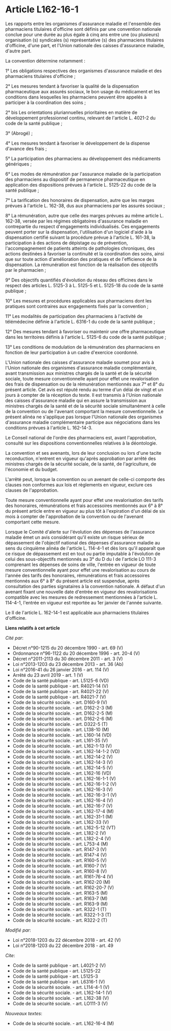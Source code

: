 # Article L162-16-1

Les rapports entre les organismes d'assurance maladie et l'ensemble des pharmaciens titulaires d'officine sont définis par
une convention nationale conclue pour une durée au plus égale à cinq ans entre une (ou plusieurs) organisation (s) syndicales
(s) représentative (s) des pharmaciens titulaires d'officine, d'une part, et l'Union nationale des caisses d'assurance
maladie, d'autre part.

La convention détermine notamment :

1° Les obligations respectives des organismes d'assurance maladie et des pharmaciens titulaires d'officine ;

2° Les mesures tendant à favoriser la qualité de la dispensation pharmaceutique aux assurés sociaux, le bon usage du
médicament et les conditions dans lesquelles les pharmaciens peuvent être appelés à participer à la coordination des soins ;

2° bis Les orientations pluriannuelles prioritaires en matière de développement professionnel continu, relevant de l'article
L. 4021-2 du code de la santé publique ;

3° (Abrogé) ;

4° Les mesures tendant à favoriser le développement de la dispense d'avance des frais ;

5° La participation des pharmaciens au développement des médicaments génériques ;

6° Les modes de rémunération par l'assurance maladie de la participation des pharmaciens au dispositif de permanence
pharmaceutique en application des dispositions prévues à l'article L. 5125-22 du code de la santé publique ;

7° La tarification des honoraires de dispensation, autre que les marges prévues à l'article L. 162-38, dus aux pharmaciens
par les assurés sociaux ;

8° La rémunération, autre que celle des marges prévues au même article L. 162-38, versée par les régimes obligatoires
d'assurance maladie en contrepartie du respect d'engagements individualisés. Ces engagements peuvent porter sur la
dispensation, l'utilisation d'un logiciel d'aide à la dispensation certifié suivant la procédure prévue à l'article L.
161-38, la participation à des actions de dépistage ou de prévention, l'accompagnement de patients atteints de pathologies
chroniques, des actions destinées à favoriser la continuité et la coordination des soins, ainsi que sur toute action
d'amélioration des pratiques et de l'efficience de la dispensation. La rémunération est fonction de la réalisation des
objectifs par le pharmacien ;

9° Des objectifs quantifiés d'évolution du réseau des officines dans le respect des articles L. 5125-3 à L. 5125-5 et L.
5125-18 du code de la santé publique ;

10° Les mesures et procédures applicables aux pharmaciens dont les pratiques sont contraires aux engagements fixés par la
convention ;

11° Les modalités de participation des pharmaciens à l'activité de télémédecine définie à l'article L. 6316-1 du code de la
santé publique ;

12° Des mesures tendant à favoriser ou maintenir une offre pharmaceutique dans les territoires définis à l'article L. 5125-6
du code de la santé publique ;

13° Les conditions de modulation de la rémunération des pharmaciens en fonction de leur participation à un cadre d'exercice
coordonné.

L'Union nationale des caisses d'assurance maladie soumet pour avis à l'Union nationale des organismes d'assurance maladie
complémentaire, avant transmission aux ministres chargés de la santé et de la sécurité sociale, toute mesure conventionnelle
ayant pour effet une revalorisation des frais de dispensation ou de la rémunération mentionnés aux 7° et 8° du présent
article. Cet avis est réputé rendu au terme d'un délai de vingt et un jours à compter de la réception du texte. Il est
transmis à l'Union nationale des caisses d'assurance maladie qui en assure la transmission aux ministres chargés de la santé
et de la sécurité sociale simultanément à celle de la convention ou de l'avenant comportant la mesure conventionnelle. Le
présent alinéa ne s'applique pas lorsque l'Union nationale des organismes d'assurance maladie complémentaire participe aux
négociations dans les conditions prévues à l'article L. 162-14-3.

Le Conseil national de l'ordre des pharmaciens est, avant l'approbation, consulté sur les dispositions conventionnelles
relatives à la déontologie.

La convention et ses avenants, lors de leur conclusion ou lors d'une tacite reconduction, n'entrent en vigueur qu'après
approbation par arrêté des ministres chargés de la sécurité sociale, de la santé, de l'agriculture, de l'économie et du
budget.

L'arrêté peut, lorsque la convention ou un avenant de celle-ci comporte des clauses non conformes aux lois et règlements en
vigueur, exclure ces clauses de l'approbation.

Toute mesure conventionnelle ayant pour effet une revalorisation des tarifs des honoraires, rémunérations et frais
accessoires mentionnés aux 6° à 8° du présent article entre en vigueur au plus tôt à l'expiration d'un délai de six mois à
compter de l'approbation de la convention ou de l'avenant comportant cette mesure.

Lorsque le Comité d'alerte sur l'évolution des dépenses de l'assurance maladie émet un avis considérant qu'il existe un
risque sérieux de dépassement de l'objectif national des dépenses d'assurance maladie au sens du cinquième alinéa de
l'article L. 114-4-1 et dès lors qu'il apparaît que ce risque de dépassement est en tout ou partie imputable à l'évolution de
celui des sous-objectifs mentionnés au 3° du D du I de l'article LO 111-3 comprenant les dépenses de soins de ville, l'entrée
en vigueur de toute mesure conventionnelle ayant pour effet une revalorisation au cours de l'année des tarifs des honoraires,
rémunérations et frais accessoires mentionnés aux 6° à 8° du présent article est suspendue, après consultation des parties
signataires à la convention nationale. A défaut d'un avenant fixant une nouvelle date d'entrée en vigueur des revalorisations
compatible avec les mesures de redressement mentionnées à l'article L. 114-4-1, l'entrée en vigueur est reportée au 1er
janvier de l'année suivante.

Le II de l'article L. 162-14-1 est applicable aux pharmaciens titulaires d'officine.

**Liens relatifs à cet article**

_Cité par_:

  - Décret n°90-1215 du 20 décembre 1990 - art. 69 (V)
  - Ordonnance n°96-1122 du 20 décembre 1996 - art. 20-4 (V)
  - Décret n°2011-2113 du 30 décembre 2011 - art. 3 (V)
  - Loi n°2013-1203 du 23 décembre 2013 - art. 36 (Ab)
  - Loi n°2016-41 du 26 janvier 2016 - art. 114 (V)
  - Arrêté du 23 avril 2019 - art. 1 (V)
  - Code de la santé publique - art. L5125-6 (VD)
  - Code de la santé publique - art. R4021-14 (V)
  - Code de la santé publique - art. R4021-22 (V)
  - Code de la santé publique - art. R4021-7 (V)
  - Code de la sécurité sociale. - art. D160-9 (V)
  - Code de la sécurité sociale. - art. D162-2-3 (M)
  - Code de la sécurité sociale. - art. D162-2-5 (M)
  - Code de la sécurité sociale. - art. D162-2-6 (M)
  - Code de la sécurité sociale. - art. D322-5 (T)
  - Code de la sécurité sociale. - art. L138-10 (M)
  - Code de la sécurité sociale. - art. L160-14 (VD)
  - Code de la sécurité sociale. - art. L161-35 (V)
  - Code de la sécurité sociale. - art. L162-1-13 (V)
  - Code de la sécurité sociale. - art. L162-14-1-2 (VD)
  - Code de la sécurité sociale. - art. L162-14-2 (V)
  - Code de la sécurité sociale. - art. L162-14-3 (V)
  - Code de la sécurité sociale. - art. L162-14-5 (V)
  - Code de la sécurité sociale. - art. L162-16 (VD)
  - Code de la sécurité sociale. - art. L162-16-1-1 (V)
  - Code de la sécurité sociale. - art. L162-16-1-2 (V)
  - Code de la sécurité sociale. - art. L162-16-3 (V)
  - Code de la sécurité sociale. - art. L162-16-3-1 (V)
  - Code de la sécurité sociale. - art. L162-16-4 (V)
  - Code de la sécurité sociale. - art. L162-16-7 (V)
  - Code de la sécurité sociale. - art. L162-17-4 (M)
  - Code de la sécurité sociale. - art. L162-31-1 (M)
  - Code de la sécurité sociale. - art. L162-33 (V)
  - Code de la sécurité sociale. - art. L162-5-12 (VT)
  - Code de la sécurité sociale. - art. L182-2 (V)
  - Code de la sécurité sociale. - art. L182-2-4 (V)
  - Code de la sécurité sociale. - art. L753-4 (M)
  - Code de la sécurité sociale. - art. R147-3 (V)
  - Code de la sécurité sociale. - art. R147-4 (V)
  - Code de la sécurité sociale. - art. R160-5 (V)
  - Code de la sécurité sociale. - art. R160-7 (V)
  - Code de la sécurité sociale. - art. R160-8 (V)
  - Code de la sécurité sociale. - art. R161-76-4 (V)
  - Code de la sécurité sociale. - art. R162-20 (M)
  - Code de la sécurité sociale. - art. R162-20-7 (V)
  - Code de la sécurité sociale. - art. R163-5 (M)
  - Code de la sécurité sociale. - art. R163-7 (M)
  - Code de la sécurité sociale. - art. R163-9 (M)
  - Code de la sécurité sociale. - art. R322-1 (T)
  - Code de la sécurité sociale. - art. R322-1-3 (T)
  - Code de la sécurité sociale. - art. R322-2 (T)

_Modifié par_:

  - Loi n°2018-1203 du 22 décembre 2018 - art. 42 (V)
  - Loi n°2018-1203 du 22 décembre 2018 - art. 49

_Cite_:

  - Code de la santé publique - art. L4021-2 (V)
  - Code de la santé publique - art. L5125-22
  - Code de la santé publique - art. L5125-3
  - Code de la santé publique - art. L6316-1 (V)
  - Code de la sécurité sociale. - art. L114-4-1 (V)
  - Code de la sécurité sociale. - art. L162-14-1 (V)
  - Code de la sécurité sociale. - art. L162-38 (V)
  - Code de la sécurité sociale. - art. LO111-3 (V)

_Nouveaux textes_:

  - Code de la sécurité sociale. - art. L162-16-4 (M)
